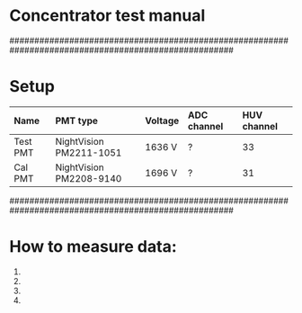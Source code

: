 # Concentrator test manual
#####################################################################################################
# Setup
| Name		| PMT type			| Voltage	| ADC channel	| HUV channel	|
| :---		| :---				| :---		| :---		| :---		|
| Test PMT	| NightVision PM2211-1051	| 1636 V	|	?	|	33	|
| Cal PMT	| NightVision PM2208-9140	| 1696 V	|	?	|	31	|
#####################################################################################################

# How to measure data:

1.
2.
3.
4.

